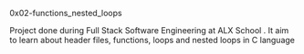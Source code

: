 0x02-functions_nested_loops

Project done during Full Stack Software Engineering at ALX School . It aim to learn about header files, functions, loops and nested loops in C language
